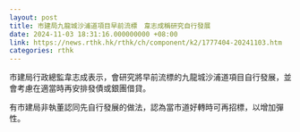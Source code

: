 ```yaml
---
layout: post
title: 市建局九龍城沙浦道項目早前流標　韋志成稱研究自行發展
date: 2024-11-03 18:31:16.000000000 +08:00
link: https://news.rthk.hk/rthk/ch/component/k2/1777404-20241103.htm
categories: rthk
---
```


市建局行政總監韋志成表示，會研究將早前流標的九龍城沙浦道項目自行發展，並會考慮在適當時再安排發債或銀團借貸。

有市建局非執董認同先自行發展的做法，認為當市道好轉時可再招標，以增加彈性。
